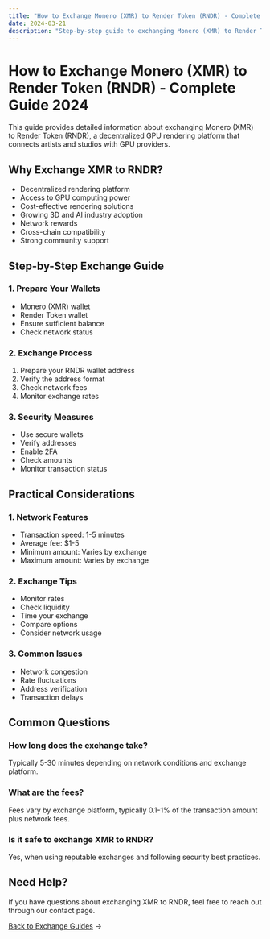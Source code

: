 ```yaml
---
title: "How to Exchange Monero (XMR) to Render Token (RNDR) - Complete Guide 2024"
date: 2024-03-21
description: "Step-by-step guide to exchanging Monero (XMR) to Render Token (RNDR). Learn about exchange methods, security measures, and RNDR's unique features in decentralized rendering."
---
```


# How to Exchange Monero (XMR) to Render Token (RNDR) - Complete Guide 2024

This guide provides detailed information about exchanging Monero (XMR) to Render Token (RNDR), a decentralized GPU rendering platform that connects artists and studios with GPU providers.

## Why Exchange XMR to RNDR?

-   Decentralized rendering platform
-   Access to GPU computing power
-   Cost-effective rendering solutions
-   Growing 3D and AI industry adoption
-   Network rewards
-   Cross-chain compatibility
-   Strong community support

## Step-by-Step Exchange Guide

### 1. Prepare Your Wallets

-   Monero (XMR) wallet
-   Render Token wallet
-   Ensure sufficient balance
-   Check network status

### 2. Exchange Process

1. Prepare your RNDR wallet address
2. Verify the address format
3. Check network fees
4. Monitor exchange rates

### 3. Security Measures

-   Use secure wallets
-   Verify addresses
-   Enable 2FA
-   Check amounts
-   Monitor transaction status

## Practical Considerations

### 1. Network Features

-   Transaction speed: 1-5 minutes
-   Average fee: $1-5
-   Minimum amount: Varies by exchange
-   Maximum amount: Varies by exchange

### 2. Exchange Tips

-   Monitor rates
-   Check liquidity
-   Time your exchange
-   Compare options
-   Consider network usage

### 3. Common Issues

-   Network congestion
-   Rate fluctuations
-   Address verification
-   Transaction delays

## Common Questions

### How long does the exchange take?

Typically 5-30 minutes depending on network conditions and exchange platform.

### What are the fees?

Fees vary by exchange platform, typically 0.1-1% of the transaction amount plus network fees.

### Is it safe to exchange XMR to RNDR?

Yes, when using reputable exchanges and following security best practices.

## Need Help?

If you have questions about exchanging XMR to RNDR, feel free to reach out through our contact page.

[Back to Exchange Guides](/exchanges/) →
